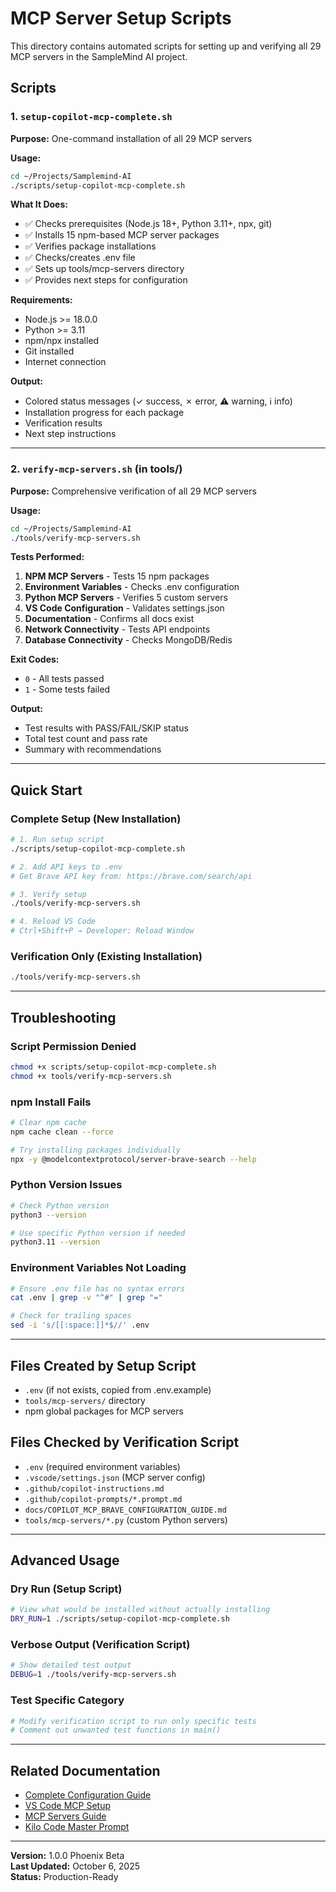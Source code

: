 # MCP Server Setup Scripts

This directory contains automated scripts for setting up and verifying all 29 MCP servers in the SampleMind AI project.

## Scripts

### 1. `setup-copilot-mcp-complete.sh`
**Purpose:** One-command installation of all 29 MCP servers

**Usage:**
```bash
cd ~/Projects/Samplemind-AI
./scripts/setup-copilot-mcp-complete.sh
```

**What It Does:**
- ✅ Checks prerequisites (Node.js 18+, Python 3.11+, npx, git)
- ✅ Installs 15 npm-based MCP server packages
- ✅ Verifies package installations
- ✅ Checks/creates .env file
- ✅ Sets up tools/mcp-servers directory
- ✅ Provides next steps for configuration

**Requirements:**
- Node.js >= 18.0.0
- Python >= 3.11
- npm/npx installed
- Git installed
- Internet connection

**Output:**
- Colored status messages (✓ success, ✗ error, ⚠ warning, ℹ info)
- Installation progress for each package
- Verification results
- Next step instructions

---

### 2. `verify-mcp-servers.sh` (in tools/)
**Purpose:** Comprehensive verification of all 29 MCP servers

**Usage:**
```bash
cd ~/Projects/Samplemind-AI
./tools/verify-mcp-servers.sh
```

**Tests Performed:**
1. **NPM MCP Servers** - Tests 15 npm packages
2. **Environment Variables** - Checks .env configuration
3. **Python MCP Servers** - Verifies 5 custom servers
4. **VS Code Configuration** - Validates settings.json
5. **Documentation** - Confirms all docs exist
6. **Network Connectivity** - Tests API endpoints
7. **Database Connectivity** - Checks MongoDB/Redis

**Exit Codes:**
- `0` - All tests passed
- `1` - Some tests failed

**Output:**
- Test results with PASS/FAIL/SKIP status
- Total test count and pass rate
- Summary with recommendations

---

## Quick Start

### Complete Setup (New Installation)

```bash
# 1. Run setup script
./scripts/setup-copilot-mcp-complete.sh

# 2. Add API keys to .env
# Get Brave API key from: https://brave.com/search/api

# 3. Verify setup
./tools/verify-mcp-servers.sh

# 4. Reload VS Code
# Ctrl+Shift+P → Developer: Reload Window
```

### Verification Only (Existing Installation)

```bash
./tools/verify-mcp-servers.sh
```

---

## Troubleshooting

### Script Permission Denied

```bash
chmod +x scripts/setup-copilot-mcp-complete.sh
chmod +x tools/verify-mcp-servers.sh
```

### npm Install Fails

```bash
# Clear npm cache
npm cache clean --force

# Try installing packages individually
npx -y @modelcontextprotocol/server-brave-search --help
```

### Python Version Issues

```bash
# Check Python version
python3 --version

# Use specific Python version if needed
python3.11 --version
```

### Environment Variables Not Loading

```bash
# Ensure .env file has no syntax errors
cat .env | grep -v "^#" | grep "="

# Check for trailing spaces
sed -i 's/[[:space:]]*$//' .env
```

---

## Files Created by Setup Script

- `.env` (if not exists, copied from .env.example)
- `tools/mcp-servers/` directory
- npm global packages for MCP servers

## Files Checked by Verification Script

- `.env` (required environment variables)
- `.vscode/settings.json` (MCP server config)
- `.github/copilot-instructions.md`
- `.github/copilot-prompts/*.prompt.md`
- `docs/COPILOT_MCP_BRAVE_CONFIGURATION_GUIDE.md`
- `tools/mcp-servers/*.py` (custom Python servers)

---

## Advanced Usage

### Dry Run (Setup Script)

```bash
# View what would be installed without actually installing
DRY_RUN=1 ./scripts/setup-copilot-mcp-complete.sh
```

### Verbose Output (Verification Script)

```bash
# Show detailed test output
DEBUG=1 ./tools/verify-mcp-servers.sh
```

### Test Specific Category

```bash
# Modify verification script to run only specific tests
# Comment out unwanted test functions in main()
```

---

## Related Documentation

- [Complete Configuration Guide](../docs/COPILOT_MCP_BRAVE_CONFIGURATION_GUIDE.md)
- [VS Code MCP Setup](../docs/VSCODE_MCP_SETUP_GUIDE.md)
- [MCP Servers Guide](../docs/MCP_SERVERS_VSCODE_GUIDE.md)
- [Kilo Code Master Prompt](../docs/KILO_CODE_MASTER_PROMPT.md)

---

**Version:** 1.0.0 Phoenix Beta  
**Last Updated:** October 6, 2025  
**Status:** Production-Ready
